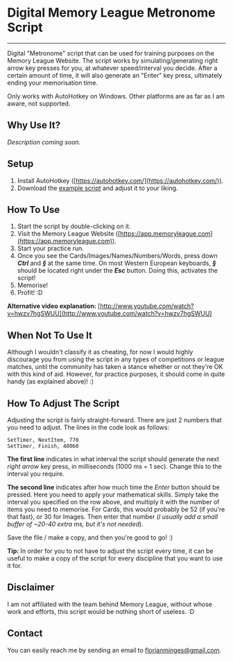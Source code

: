 # Digital Memory League Metronome Script

----------

Digital "Metronome" script that can be used for training purposes on the Memory League Website. The script works by simulating/generating right arrow key presses for you, at whatever speed/interval you decide. After a certain amount of time, it will also generate an "Enter" key press, ultimately ending your memorisation time. 

Only works with AutoHotkey on Windows. Other platforms are as far as I am aware, not supported.

## Why Use It?

*Description coming soon.*

## Setup

1. Install AutoHotkey ([https://autohotkey.com/](https://autohotkey.com/)).
2. Download the [example script](https://github.com/SvenFlorian/Digital-Memory-League-Metronome/blob/master/CardsExample.ahk) and adjust it to your liking.

## How To Use

1.  Start the script by double-clicking on it.
2.  Visit the Memory League Website ([https://app.memoryleague.com](https://app.memoryleague.com)).
3.  Start your practice run.
4.  Once you see the Cards/Images/Names/Numbers/Words, press down ***Ctrl*** and ***§*** at the same time. On most Western European keyboards, ***§*** should be located right under the ***Esc*** button. Doing this, activates the script!
5.  Memorise! 
6.  Profit! :D

**Alternative video explanation:** [http://www.youtube.com/watch?v=hwzv7hgSWUU](http://www.youtube.com/watch?v=hwzv7hgSWUU)

## When Not To Use It

Although I wouldn't classify it as cheating, for now I would highly discourage you from using the script in any types of competitions or league matches, until the community has taken a stance whether or not they're OK with this kind of aid. However, for practice purposes, it should come in quite handy (as explained above)! :)

## How To Adjust The Script

Adjusting the script is fairly straight-forward. There are just 2 numbers that you need to adjust. The lines in the code look as follows:

    SetTimer, NextItem, 770 
    SetTimer, Finish, 40060

**The first line** indicates in what interval the script should generate the next *right arrow* key press, in milliseconds (1000 ms = 1 sec). Change this to the interval you require.

**The second line** indicates after how much time the *Enter* button should be pressed. Here you need to apply your mathematical skills. Simply take the interval you specified on the row above, and multiply it with the number of items you need to memorise. For Cards, this would probably be 52 (if you're that fast), or 30 for Images. Then enter that number (*I usually add a small buffer of ~20-40 extra ms, but it's not needed*). 

Save the file / make a copy, and then you're good to go! :)

**Tip:** In order for you to not have to adjust the script every time, it can be useful to make a copy of the script for every discipline that you want to use it for.


## Disclaimer

I am not affiliated with the team behind Memory League, without whose work and efforts, this script would be nothing short of useless. :D

## Contact

You can easily reach me by sending an email to florianminges@gmail.com.

